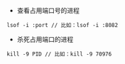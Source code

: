 * 查看占用端口号的进程

```
lsof -i :port // 比如：lsof -i :8082
```

* 杀死占用端口的进程

```
kill -9 PID // 比如：kill -9 70976
```
